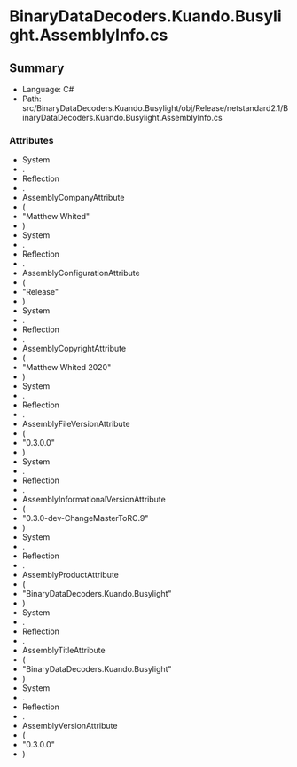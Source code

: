 ﻿# BinaryDataDecoders.Kuando.Busylight.AssemblyInfo.cs

## Summary

* Language: C#
* Path: src/BinaryDataDecoders.Kuando.Busylight/obj/Release/netstandard2.1/BinaryDataDecoders.Kuando.Busylight.AssemblyInfo.cs

### Attributes

 - System
 - .
 - Reflection
 - .
 - AssemblyCompanyAttribute
 - (
 - "Matthew Whited"
 - )
 - System
 - .
 - Reflection
 - .
 - AssemblyConfigurationAttribute
 - (
 - "Release"
 - )
 - System
 - .
 - Reflection
 - .
 - AssemblyCopyrightAttribute
 - (
 - "Matthew Whited 2020"
 - )
 - System
 - .
 - Reflection
 - .
 - AssemblyFileVersionAttribute
 - (
 - "0.3.0.0"
 - )
 - System
 - .
 - Reflection
 - .
 - AssemblyInformationalVersionAttribute
 - (
 - "0.3.0-dev-ChangeMasterToRC.9"
 - )
 - System
 - .
 - Reflection
 - .
 - AssemblyProductAttribute
 - (
 - "BinaryDataDecoders.Kuando.Busylight"
 - )
 - System
 - .
 - Reflection
 - .
 - AssemblyTitleAttribute
 - (
 - "BinaryDataDecoders.Kuando.Busylight"
 - )
 - System
 - .
 - Reflection
 - .
 - AssemblyVersionAttribute
 - (
 - "0.3.0.0"
 - )

